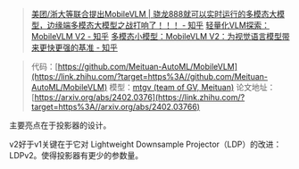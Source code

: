 > [美团/浙大等联合提出MobileVLM | 骁龙888就可以实时运行的多模态大模型，边缘端多模态大模型之战打响了！！！ - 知乎](https://zhuanlan.zhihu.com/p/675392936)
> [轻量化VLM探索：MobileVLM V2 - 知乎](https://zhuanlan.zhihu.com/p/681878699)
> [多模态小模型：MobileVLM V2：为视觉语言模型带来更快更强的基准 - 知乎](https://zhuanlan.zhihu.com/p/690082320)

> 代码：[https://github.com/Meituan-AutoML/MobileVLM](https://link.zhihu.com/?target=https%3A//github.com/Meituan-AutoML/MobileVLM)
> 模型：[mtgv (team of GV, Meituan)](https://link.zhihu.com/?target=https%3A//huggingface.co/mtgv)
> 论文地址：[https://arxiv.org/abs/2402.0376](https://link.zhihu.com/?target=https%3A//arxiv.org/abs/2402.03766)

主要亮点在于投影器的设计。

v2好于v1关键在于它对 Lightweight Downsample Projector（LDP）的改进：LDPv2。使得投影器有更少的参数量。

